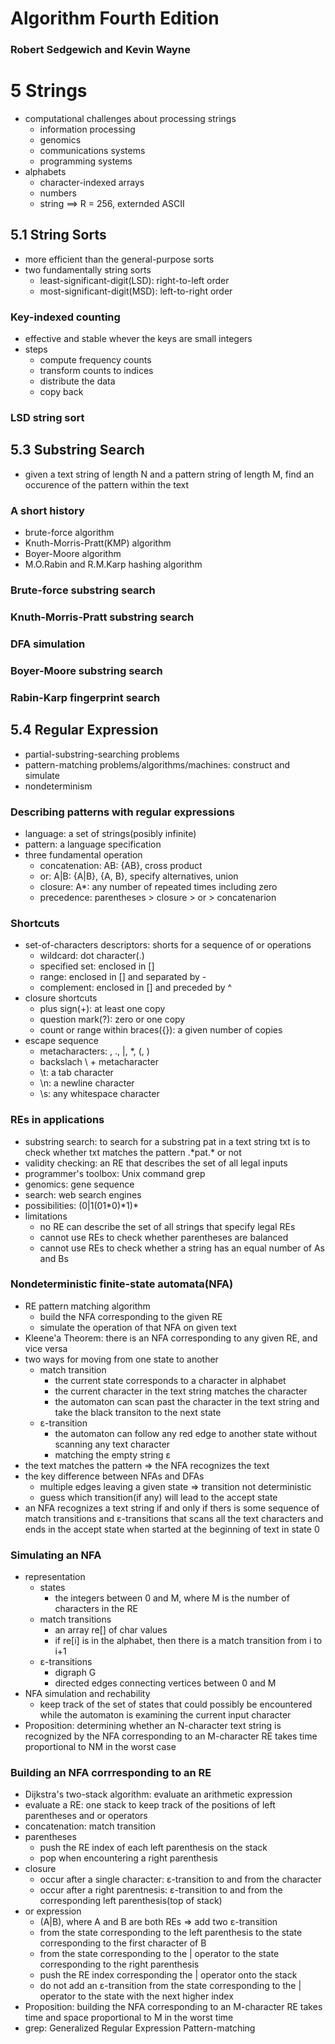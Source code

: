# Algorithm Fourth Edition
### Robert Sedgewich and Kevin Wayne



# 5 Strings

- computational challenges about processing strings
    - information processing
    - genomics
    - communications systems
    - programming systems
- alphabets
    - character-indexed arrays
    - numbers
    - string ==> R = 256, externded ASCII

## 5.1 String Sorts
- more efficient than the general-purpose sorts
- two fundamentally string sorts
    - least-significant-digit(LSD): right-to-left order
    - most-significant-digit(MSD): left-to-right order

### Key-indexed counting
- effective and stable whever the keys are small integers
- steps
    - compute frequency counts
    - transform counts to indices
    - distribute the data
    - copy back

### LSD string sort

## 5.3 Substring Search
- given a text string of length N and a pattern string of length M, find an occurence of the pattern within the text

### A short history
- brute-force algorithm
- Knuth-Morris-Pratt(KMP) algorithm
- Boyer-Moore algorithm
- M.O.Rabin and R.M.Karp hashing algorithm

### Brute-force substring search

### Knuth-Morris-Pratt substring search

### DFA simulation

### Boyer-Moore substring search

### Rabin-Karp fingerprint search

## 5.4 Regular Expression
- partial-substring-searching problems
- pattern-matching problems/algorithms/machines: construct and simulate
- nondeterminism

### Describing patterns with regular expressions
- language: a set of strings(posibly infinite)
- pattern: a language specification
- three fundamental operation
    - concatenation: AB: {AB}, cross product
    - or: A|B: {A|B}, {A, B}, specify alternatives, union
    - closure: A*: any number of repeated times including zero
    - precedence: parentheses > closure > or > concatenarion

### Shortcuts
- set-of-characters descriptors: shorts for a sequence of or operations
    - wildcard: dot character(.)
    - specified set: enclosed in []
    - range: enclosed in [] and separated by -
    - complement: enclosed in [] and preceded by ^
- closure shortcuts
    - plus sign(+): at least one copy
    - question mark(?): zero or one copy
    - count or range within braces({}): a given number of copies
- escape sequence
    - metacharacters: \, ., |, *, (, )
    - backslach \ + metacharacter
    - \t: a tab character
    - \n: a newline character
    - \s: any whitespace character

### REs in applications
- substring search: to search for a substring pat in a text string txt is to check whether txt matches the pattern .\*pat.* or not
- validity checking: an RE that describes the set of all legal inputs
- programmer's toolbox: Unix command grep
- genomics: gene sequence
- search: web search engines
- possibilities: (0|1(01*0)\*1)\*
- limitations
    - no RE can describe the set of all strings that specify legal REs
    - cannot use REs to check whether parentheses are balanced
    - cannot use REs to check whether a string has an equal number of As and Bs

### Nondeterministic finite-state automata(NFA)
- RE pattern matching algorithm
    - build the NFA corresponding to the given RE
    - simulate the operation of that NFA on given text
- Kleene'a Theorem: there is an NFA corresponding to any given RE, and vice versa
- two ways for moving from one state to another
    - match transition
        - the current state corresponds to a character in alphabet
        - the current character in the text string matches the character
        - the automaton can scan past the character in the text string and take the black transiton to the next state
    - ε-transition
        - the automaton can follow any red edge to another state without scanning any text character
        - matching the empty string ε
- the text matches the pattern => the NFA recognizes the text
- the key difference between NFAs and DFAs
    - multiple edges leaving a given state => transition not deterministic
    - guess which transition(if any) will lead to the accept state
- an NFA recognizes a text string if and only if thers is some sequence of match transitions and ε-transitions that scans all the text characters and ends in the accept state when started at the beginning of text in state 0


### Simulating an NFA
- representation
    - states
        - the integers between 0 and M, where M is the number of characters in the RE
    - match transitions
        - an array re[] of char values
        - if re[i] is in the alphabet, then there is a match transition from i to i+1
    - ε-transitions
        - digraph G
        - directed edges connecting vertices between 0 and M
- NFA simulation and rechability
    - keep track of the set of states that could possibly be encountered while the automaton is examining the current input character
- Proposition: determining whether an N-character text string is recognized by the NFA corresponding to an M-character RE takes time proportional to NM in the worst case

### Building an NFA corrresponding to an RE
- Dijkstra's two-stack algorithm: evaluate an arithmetic expression
- evaluate a RE: one stack to keep track of the positions of left parentheses and or operators
- concatenation: match transition
- parentheses
    - push the RE index of each left parenthesis on the stack
    - pop when encountering a right parenthesis
- closure
    - occur after a single character: ε-transition to and from the character
    - occur after a right parentnesis: ε-transition to and from the corresponding left parenthesis(top of stack)
- or expression
    - (A|B), where A and B are both REs => add two ε-transition
    - from the state corresponding to the left parenthesis to the state corresponding to the first character of B
    - from the state corresponding to the | operator to the state corresponding to the right parenthesis
    - push the RE index corresponding the | operator onto the stack
    - do not add an ε-transition from the state corresponding to the | operator to the state with the next higher index
- Proposition: building the NFA corresponding to an M-character RE takes time and space proportional to M in the worst time
- grep: Generalized Regular Expression Pattern-matching